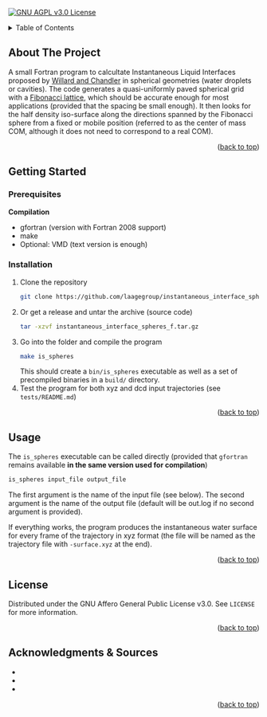 <div id="top"></div>

<!-- PROJECT SHIELDS -->

[![GNU AGPL v3.0 License][license-shield]][license-url]

<!-- TABLE OF CONTENTS -->

<details>
  <summary>Table of Contents</summary>
  <ol>
    <li>
      <a href="#about">About The Project</a>
    </li>
    <li>
      <a href="#getting-started">Getting Started</a>
      <ul>
        <li><a href="#prerequisites">Prerequisites</a></li>
        <li><a href="#installation">Installation</a></li>
      </ul>
    </li>
    <li><a href="#usage">Usage</a></li>
    <li><a href="#license">License</a></li>
    <li><a href="#acknowledgments">Acknowledgments</a></li>
  </ol>
</details>

<!-- ABOUT THE PROJECT -->
<div id="about"></div>

## About The Project

A small Fortran program to calcultate Instantaneous Liquid Interfaces proposed by [Willard and Chandler](https://doi.org/10.1021/jp909219k) in spherical geometries (water droplets or cavities). The code generates a quasi-uniformly paved spherical grid with a [Fibonacci lattice](https://arxiv.org/pdf/0912.4540), which should be accurate enough for most applications (provided that the spacing be small enough). It then looks for the half density iso-surface along the directions spanned by the Fibonacci sphere from a fixed or mobile position (referred to as the center of mass COM, although it does not need to correspond to a real COM).

<p align="right">(<a href="#top">back to top</a>)</p>

<!-- GETTING STARTED -->
<div id="getting-started"></div>

## Getting Started

<div id="prerequisites"></div>

### Prerequisites


**Compilation**
* gfortran (version with Fortran 2008 support)
* make
* Optional: VMD (text version is enough)

<div id="installation"></div>

### Installation

1. Clone the repository
   ```sh
   git clone https://github.com/laagegroup/instantaneous_interface_spheres_f.git
   ```
2. Or get a release and untar the archive (source code)
   ```sh
   tar -xzvf instantaneous_interface_spheres_f.tar.gz
   ```
3. Go into the folder and compile the program
   ```sh
   make is_spheres
   ```
   This should create a `bin/is_spheres` executable as well as a set of precompiled binaries in a `build/` directory.
4. Test the program for both xyz and dcd input trajectories (see `tests/README.md`)


<p align="right">(<a href="#top">back to top</a>)</p>

<!-- USAGE EXAMPLES -->
<div id="usage"></div>

## Usage

The `is_spheres` executable can be called directly (provided that `gfortran` remains available **in the same version used for compilation**)
   ```sh
   is_spheres input_file output_file
   ```
The first argument is the name of the input file (see below). The second argument is the name of the output file (default will be out.log if no second argument is provided).

If everything works, the program produces the instantaneous water surface for every frame of the trajectory in xyz format (the file will be named as the trajectory file with `-surface.xyz` at the end).

<p align="right">(<a href="#top">back to top</a>)</p>

<!-- LICENSE -->
<div id="license"></div>

## License

Distributed under the GNU Affero General Public License v3.0. See `LICENSE` for more information.

<p align="right">(<a href="#top">back to top</a>)</p>

<!-- ACKNOWLEDGMENTS -->
<div id="acknowledgments"></div>

## Acknowledgments & Sources

*
*
*

<p align="right">(<a href="#top">back to top</a>)</p>

<!-- MARKDOWN LINKS & IMAGES -->
<!-- https://www.markdownguide.org/basic-syntax/#reference-style-links -->
[license-shield]: https://img.shields.io/github/license/laagegroup/0_Template.svg?style=for-the-badge
[license-url]: https://github.com/laagegroup/0_Template/blob/main/LICENSE
